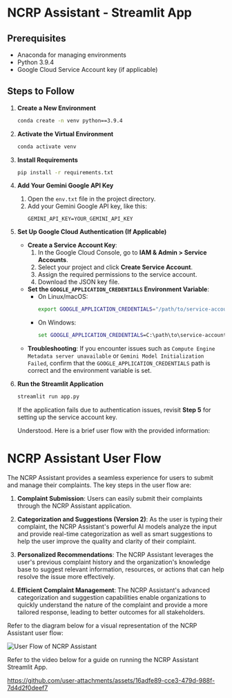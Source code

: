 # NCRP Assistant - Streamlit App

## Prerequisites
- Anaconda for managing environments
- Python 3.9.4
- Google Cloud Service Account key (if applicable)

## Steps to Follow

1. **Create a New Environment**
   ```bash
   conda create -n venv python==3.9.4
   ```

2. **Activate the Virtual Environment**
   ```bash
   conda activate venv
   ```

3. **Install Requirements**
   ```bash
   pip install -r requirements.txt
   ```

4. **Add Your Gemini Google API Key**
   1. Open the `env.txt` file in the project directory.
   2. Add your Gemini Google API key, like this:
      ```plaintext
      GEMINI_API_KEY=YOUR_GEMINI_API_KEY
      ```

5. **Set Up Google Cloud Authentication (If Applicable)**
   - **Create a Service Account Key**:
     1. In the Google Cloud Console, go to **IAM & Admin > Service Accounts**.
     2. Select your project and click **Create Service Account**.
     3. Assign the required permissions to the service account.
     4. Download the JSON key file.
   - **Set the `GOOGLE_APPLICATION_CREDENTIALS` Environment Variable**:
     - On Linux/macOS:
       ```bash
       export GOOGLE_APPLICATION_CREDENTIALS="/path/to/service-account-file.json"
       ```
     - On Windows:
       ```cmd
       set GOOGLE_APPLICATION_CREDENTIALS=C:\path\to\service-account-file.json
       ```
   - **Troubleshooting**: If you encounter issues such as `Compute Engine Metadata server unavailable` or `Gemini Model Initialization Failed`, confirm that the `GOOGLE_APPLICATION_CREDENTIALS` path is correct and the environment variable is set.

6. **Run the Streamlit Application**
   ```bash
   streamlit run app.py
   ```
   If the application fails due to authentication issues, revisit **Step 5** for setting up the service account key.

   Understood. Here is a brief user flow with the provided information:

# NCRP Assistant User Flow

The NCRP Assistant provides a seamless experience for users to submit and manage their complaints. The key steps in the user flow are:

1. **Complaint Submission**: Users can easily submit their complaints through the NCRP Assistant application. 

2. **Categorization and Suggestions (Version 2)**: As the user is typing their complaint, the NCRP Assistant's powerful AI models analyze the input and provide real-time categorization as well as smart suggestions to help the user improve the quality and clarity of their complaint.

3. **Personalized Recommendations**: The NCRP Assistant leverages the user's previous complaint history and the organization's knowledge base to suggest relevant information, resources, or actions that can help resolve the issue more effectively.

4. **Efficient Complaint Management**: The NCRP Assistant's advanced categorization and suggestion capabilities enable organizations to quickly understand the nature of the complaint and provide a more tailored response, leading to better outcomes for all stakeholders.

Refer to the diagram below for a visual representation of the NCRP Assistant user flow:

![User Flow of NCRP Assistant](https://github.com/user-attachments/assets/e80b9dbd-4fcd-4b86-8f35-e9e075c31710)
   
Refer to the video below for a guide on running the NCRP Assistant Streamlit App.


https://github.com/user-attachments/assets/16adfe89-cce3-479d-988f-7d4d2f0deef7
